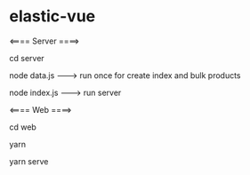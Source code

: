 # elastic-vue

<==== Server ====>

cd server

node data.js ---> run once for create index and bulk products

node index.js ---> run server

<==== Web ====>

cd web

yarn

yarn serve
